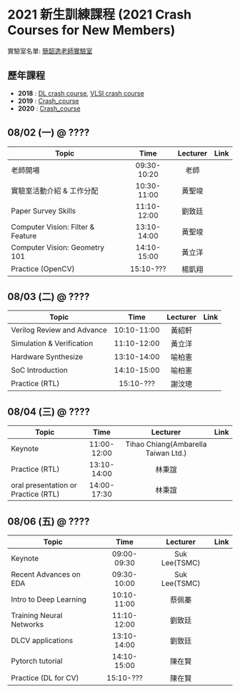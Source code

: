 # 2021 新生訓練課程 (2021 Crash Courses for New Members)
實驗室名單:
[簡韶逸老師實驗室](http://media.ee.ntu.edu.tw/)

## 歷年課程

+ **2018** : [DL crash course](./2018/2018_DL_Crash_Course.md), [VLSI crash course](./2018/2018_VLSI_Crash_Course.md)
+ **2019** : [Crash_course](./2019/README.md)
+ **2020** : [Crash_course](./2020/README.md)

## 08/02 (一) @ ????
|Topic|Time|Lecturer|Link|
|---|:---:|:---:|:---:|
|老師開場|09:30-10:20|老師| |
|實驗室活動介紹 & 工作分配|10:30-11:00|黃聖竣| |
|Paper Survey Skills|11:10-12:00|劉致廷| |
|Computer Vision: Filter & Feature|13:10-14:00|黃聖竣| |
|Computer Vision: Geometry 101|14:10-15:00|黃立洋| |
|Practice (OpenCV)|15:10-???|楊凱翔| |

## 08/03 (二) @ ????
|Topic|Time|Lecturer|Link|
|---|:---:|:---:|:---:|
|Verilog Review and Advance|10:10-11:00|黃紹軒| |
|Simulation & Verification|11:10-12:00|黃立洋| |
|Hardware Synthesize|13:10-14:00|喻柏憲| |
|SoC Introduction|14:10-15:00|喻柏憲| |
|Practice (RTL)|15:10-???|謝汶璁| |



## 08/04 (三) @ ????
|Topic|Time|Lecturer|Link|
|---|:---:|:---:|:---:|
|Keynote|11:00-12:00|Tihao Chiang(Ambarella Taiwan Ltd.)| |
|Practice (RTL)|13:10-14:00|林秉誼| |
|oral presentation or Practice (RTL) |14:00-17:30|林秉誼| |

## 08/06 (五) @ ????
|Topic|Time|Lecturer|Link|
|---|:---:|:---:|:---:|
|Keynote|09:00-09:30|Suk Lee(TSMC)| |
|Recent Advances on EDA|09:30-10:00|Suk Lee(TSMC)| |
|Intro to Deep Learning|10:10-11:00|蔡佩蓁| |
|Training Neural Networks|11:10-12:00|劉致廷| |
|DLCV applications|13:10-14:00|劉致廷| |
|Pytorch tutorial|14:10-15:00|陳在賢| |
|Practice (DL for CV)|15:10-???|陳在賢| |

